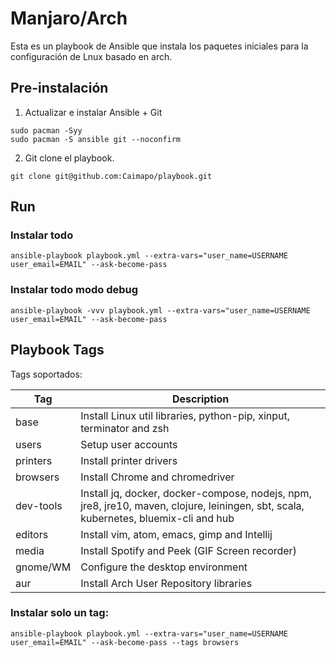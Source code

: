 # Manjaro/Arch
Esta es un playbook de Ansible que instala los paquetes iniciales para la configuración
de Lnux basado en arch.

## Pre-instalación

1. Actualizar e instalar Ansible + Git
```
sudo pacman -Syy
sudo pacman -S ansible git --noconfirm
```

2. Git clone el playbook.
```
git clone git@github.com:Caimapo/playbook.git
```

## Run

### Instalar todo
```
ansible-playbook playbook.yml --extra-vars="user_name=USERNAME user_email=EMAIL" --ask-become-pass
```

### Instalar todo modo debug
```
ansible-playbook -vvv playbook.yml --extra-vars="user_name=USERNAME user_email=EMAIL" --ask-become-pass
```
## Playbook Tags

Tags soportados:

| Tag       | Description                                                                                                      |
|-----------|------------------------------------------------------------------------------------------------------------------|
| base      | Install Linux util libraries, python-pip, xinput, terminator and zsh                                             |
| users     | Setup user accounts                                                                                              |
| printers  | Install printer drivers                                                                                          |
| browsers  | Install Chrome and chromedriver                                                                                  |
| dev-tools | Install jq, docker, docker-compose, nodejs, npm, jre8, jre10, maven, clojure, leiningen, sbt, scala, kubernetes, bluemix-cli and hub  |
| editors   | Install vim, atom, emacs, gimp and Intellij                                                                      |
| media     | Install Spotify and Peek (GIF Screen recorder)                                                                   |
| gnome/WM  | Configure the desktop environment                                                                                |
| aur       | Install Arch User Repository libraries                                                                           |


### Instalar solo un tag:
```
ansible-playbook playbook.yml --extra-vars="user_name=USERNAME user_email=EMAIL" --ask-become-pass --tags browsers
```